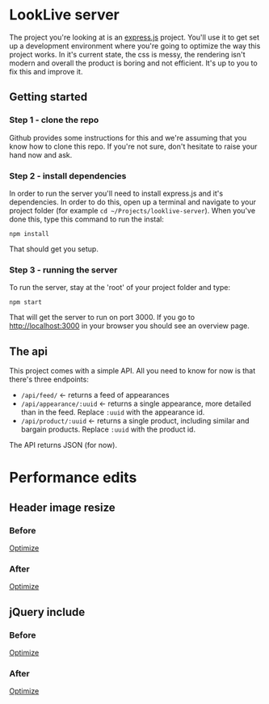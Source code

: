 # LookLive server

The project you're looking at is an [express.js](http://expressjs.com) project. You'll use it to get set up a development environment where you're
going to optimize the way this project works. In it's current state, the css is messy, the rendering isn't modern and
overall the product is boring and not efficient. It's up to you to fix this and improve it.

## Getting started

### Step 1 - clone the repo
Github provides some instructions for this and we're assuming that you know how to clone this repo. If you're not sure,
don't hesitate to raise your hand now and ask.

### Step 2 - install dependencies
In order to run the server you'll need to install express.js and it's dependencies. In order to do this, open up a 
terminal and navigate to your project folder (for example `cd ~/Projects/looklive-server`). When you've done this, type
this command to run the instal:

```
npm install
```

That should get you setup.

### Step 3 - running the server
To run the server, stay at the 'root' of your project folder and type:

```
npm start
```

That will get the server to run on port 3000. If you go to [http://localhost:3000](http://localhost:3000) in your browser
you should see an overview page.

## The api

This project comes with a simple API. All you need to know for now is that there's three endpoints:

* `/api/feed/` <- returns a feed of appearances
* `/api/appearance/:uuid` <- returns a single appearance, more detailed than in the feed. Replace `:uuid` with the 
appearance id.
* `/api/product/:uuid` <- returns a single product, including similar and bargain products. Replace `:uuid` with the 
product id.

The API returns JSON (for now).

# Performance edits

## Header image resize

### Before
[Optimize](readme/header_before.png)

### After
[Optimize](readme/header_after.png)

## jQuery include

### Before
[Optimize](readme/jquery_off.png)

### After
[Optimize](readme/jquery_on.png)
